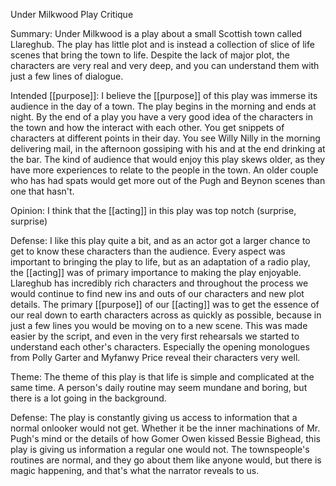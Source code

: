Under Milkwood Play Critique

Summary: Under Milkwood is a play about a small Scottish town called Llareghub. The play has little plot and is instead a collection of slice of life scenes that bring the town to life. Despite the lack of major plot, the characters are very real and very deep, and you can understand them with just a few lines of dialogue.

Intended [[purpose]]: I believe the [[purpose]] of this play was immerse its audience in the day of a town. The play begins in the morning and ends at night. By the end of a play you have a very good idea of the characters in the town and how the interact with each other. You get snippets of characters at different points in their day. You see Willy Nilly in the morning delivering mail, in the afternoon gossiping with his and at the end drinking at the bar. The kind of audience that would enjoy this play skews older, as they have more experiences to relate to the people in the town. An older couple who has had spats would get more out of the Pugh and Beynon scenes than one that hasn't.

Opinion: I think that the [[acting]] in this play was top notch (surprise, surprise)

Defense: I like this play quite a bit, and as an actor got a larger chance to get to know these characters than the audience. Every aspect was important to bringing the play to life, but as an adaptation of a radio play, the [[acting]] was of primary importance to making the play enjoyable. Llareghub has incredibly rich characters and throughout the process we would continue to find new ins and outs of our characters and new plot details. The primary [[purpose]] of our [[acting]] was to get the essence of our real down to earth characters across as quickly as possible, because in just a few lines you would be moving on to a new scene. This was made easier by the script, and even in the very first rehearsals we started to understand each other's characters. Especially the opening monologues from Polly Garter and Myfanwy Price reveal their characters very well.

Theme: The theme of this play is that life is simple and complicated at the same time. A person's daily routine may seem mundane and boring, but there is a lot going in the background.

Defense: The play is constantly giving us access to information that a normal onlooker would not get. Whether it be the inner machinations of Mr. Pugh's mind or the details of how Gomer Owen kissed Bessie Bighead, this play is giving us information a regular one would not. The townspeople's routines are normal, and they go about them like anyone would, but there is magic happening, and that's what the narrator reveals to us.
